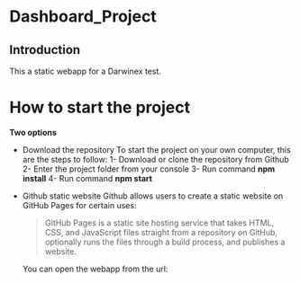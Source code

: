 # Dashboard_Project

## Introduction

This a static webapp for a Darwinex test.

# How to start the project

**Two options**

- Download the repository
  To start the project on your own computer, this are the steps to follow:
  1- Download or clone the repository from Github
  2- Enter the project folder from your console
  3- Run command **npm install**
  4- Run command **npm start**
  
- Github static website
  Github allows users to create a static website on GitHub Pages for certain uses:
  > GitHub Pages is a static site hosting service that takes HTML, CSS, and JavaScript files straight from a repository on GitHub, optionally runs the files through   a build process, and publishes a website.

  You can open the webapp from the url: 
  
